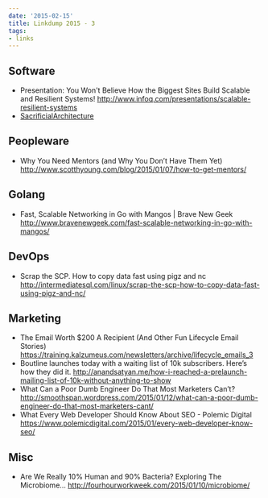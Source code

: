 ```yaml
---
date: '2015-02-15'
title: Linkdump 2015 - 3
tags:
- links
---
```




## Software
  - Presentation: You Won't Believe How the Biggest Sites Build Scalable and Resilient Systems! http://www.infoq.com/presentations/scalable-resilient-systems
  - [SacrificialArchitecture](http://martinfowler.com/bliki/SacrificialArchitecture.html)


## Peopleware
  - Why You Need Mentors (and Why You Don’t Have Them Yet) http://www.scotthyoung.com/blog/2015/01/07/how-to-get-mentors/



## Golang
  - Fast, Scalable Networking in Go with Mangos | Brave New Geek
http://www.bravenewgeek.com/fast-scalable-networking-in-go-with-mangos/


## DevOps
  - Scrap the SCP. How to copy data fast using pigz and nc http://intermediatesql.com/linux/scrap-the-scp-how-to-copy-data-fast-using-pigz-and-nc/


## Marketing
  - The Email Worth $200 A Recipient (And Other Fun Lifecycle Email Stories)
https://training.kalzumeus.com/newsletters/archive/lifecycle_emails_3
  - Boutline launches today with a waiting list of 10k subscribers. Here’s how they did it.
http://anandsatyan.me/how-i-reached-a-prelaunch-mailing-list-of-10k-without-anything-to-show
  - What Can a Poor Dumb Engineer Do That Most Marketers Can’t? http://smoothspan.wordpress.com/2015/01/12/what-can-a-poor-dumb-engineer-do-that-most-marketers-cant/
  - What Every Web Developer Should Know About SEO - Polemic Digital
https://www.polemicdigital.com/2015/01/every-web-developer-know-seo/


## Misc
  - Are We Really 10% Human and 90% Bacteria? Exploring The Microbiome… http://fourhourworkweek.com/2015/01/10/microbiome/
